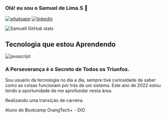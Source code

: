 ### Olá! eu sou o Samuel de Lima.S 👋

[![whatsapp](https://img.shields.io/badge/WhatsApp-25D366?style=for-the-badge&logo=whatsapp&logoColor=white)](https://wa.me/5491176375108)
[![linkedin](https://img.shields.io/badge/LinkedIn-0077B5?style=for-the-badge&logo=linkedin&logoColor=white)](https://www.linkedin.com/in/samuel-lima-598964253/)

![Samuell GitHub stats](https://github-readme-stats.vercel.app/api?username=samuellimas&show_icons=true&theme=dracula)

## Tecnologia que estou Aprendendo
![javascript](https://img.shields.io/badge/JavaScript-F7DF1E?style=for-the-badge&logo=javascript&logoColor=black)


### A Perseverança é o Secreto de Todos os Triunfos.

Sou usuario da tecnologia no dia a dia, sempre tive curiosidade de saber como as coisas 
funcionam por trás de um sistema. Este ano de 2022 estou tendo a oportunidade de me aprofundar nesta
área.

Realizando uma transição de carreira.

Aluno do Bootcamp OrangTech+ - DIO

